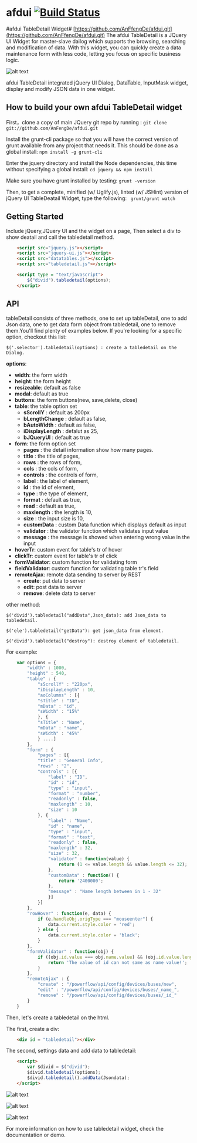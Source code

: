 # afdui [![Build Status](https://api.travis-ci.org/AnFengDe/afdui.png?branch=master)](https://api.travis-ci.org/AnFengDe/afdui) 
#afdui TableDetail Widget#
[https://github.com/AnFfengDe/afdui.git](https://github.com/AnFfengDe/afdui.git)
The afdui TableDetail is a JQuery UI Widget for master-slave dailog which supports the browsing, searching and modification of data.
With this widget, you can quickly create a data maintenance form with less code, letting you focus on specific business logic.

![alt text](https://raw.github.com/AnFengDe/afdui/master/doc/demopic/demo1.png "the basic tabledetail pages")

afdui TableDetail integrated jQuery UI Dialog, DataTable, InputMask widget, display and modify JSON data in one widget.

How to build your own afdui TableDetail widget
---------------------------------------------------
First，clone  a copy of main JQuery git repo by running : 
``
git clone git://github.com/AnFengDe/afdui.git
``

Install the grunt-cli package so that you will have the correct version of grunt available from any project that needs it. This should be done as a global install:
``
npm install -g grunt-cli
``

Enter the jquery directory and install the Node dependencies, this time without specifying a global install:
``
cd jquery && npm install
``

Make sure you have grunt installed by testing:
``
grunt -version
``

Then, to get a complete, minified (w/ Uglify.js), linted (w/ JSHint) version of jQuery UI TableDeatail Widget, type the following:
`` 
grunt/grunt watch
``

Getting Started
----------------
Include jQuery,JQuery UI and the widget on a page, Then select a div to show deatail and call the tabledetail method.
```html
    <script src="jquery.js"></script>
    <script src="jquery-ui.js"></script>
    <script src="datatables.js"></script>
    <script src="tabledetail.js"></script>

    <script type = "text/javascript">
        $("divid").tabledetail(options);
    </script>
```
API
---------------
tableDetail consists of three methods, one to set up tableDetail, one to add Json data, one to get data form object from tabledetail, one to remove them.You'll find plenty of examples below. If you're looking for a specific option, checkout this list:

    $('.selector').tabledetail(options) : create a tabledetail on the Dialog.

**options**: 

- **width**: the form width
- **height**: the form height
- **resizeable**: default as false 
- **modal**: default as true
- **buttons**: the form buttons(new, save,delete, close)
- **table**: the table option set
    - **sScrollY** : default as 200px
    - **bLengthChange** : default as false,
    - **bAutoWidth** : default as false,
    - **iDisplayLength** : defalut as 25,
    - **bJQueryUI** : default as true
- **form**: the form option set 
    - **pages** : the detail information show how many pages.
    - **title** : the title of pages,
    - **rows** : the rows of form,
    - **cols** : the cols of form,
    - **controls** : the controls of form,
    - **label** : the label of element, 
    - **id** : the id of element,
    - **type** : the type of element,
    - **format** : default as true,
    - **read** : default as true,
    - **maxlength** : the length is 10,
    - **size** : the input size is 10,
    - **customData** : custom Data function which displays default as input 
    - **validator** : the validator function which validates input value
    - **message** :  the message is showed when entering wrong value in the input
- **hoverTr**: custom event for table's tr of hover
- **clickTr**: custom event for table's tr of click
- **formValidator**: custom function for validating form
- **fieldValidator**: custom function for validating table tr's field
- **remoteAjax**:  remote data sending to server by REST
   - **create**: put data to server
   - **edit**: post data to server
   - **remove**: delete data to server

other method:

    $('divid').tabledetail("addData",Json_data): add Json_data to tabledetail.

    $('ele').tabledetail("getData"): get json_data from element.

    $('divid').tabledetail("destroy"): destroy element of tabledetail. 

For example:
```javascript
    var options = {
        "width" : 1000,
        "height" : 540, 
        "table" : {
            "sScrollY" : "220px",
            "iDisplayLength" : 10,
            "aoColumns" : [{
            "sTitle" : "ID",
            "mData" : "id",
            "sWidth" : "15%"
            }, {
            "sTitle" : "Name",
            "mData" : "name",
            "sWidth" : "45%"
            } ....]
        },
        "form" : {
            "pages" : [{
            "title" : "General Info",
            "rows" : "2",
            "controls" : [{
                "label" : "ID",
                "id" : "id",
                "type" : "input",
                "format" : "number",
                "readonly" : false,
                "maxlength" : 10,
                "size" : 10
            }, {
                "label" : "Name",
                "id" : "name",
                "type" : "input",
                "format" : "text",
                "readonly" : false,
                "maxlength" : 32,
                "size" : 32,
                "validator" : function(value) {
                    return (1 <= value.length && value.length <= 32);
                },
                "customData" : function() {
                    return '2400000'; 
                },
                "message" : "Name length between in 1 - 32"
                }] 
            }]
        },
        "rowHover" : function(e, data) {
            if (e.handleObj.origType === "mouseenter") {
                data.current.style.color = 'red';
            } else {
                data.current.style.color = 'black';
            }
        },
        "formValidator" : function(obj) {
            if ((obj.id.value === obj.name.value) && (obj.id.value.length !== 0 && obj.name.value.length !== 0)) {
                return 'The value of id can not same as name value!';
            }
        },
        "remoteAjax" : {
            "create" : "/powerflow/api/config/devices/buses/new",
            "edit" : "/powerflow/api/config/devices/buses/_name_",
            "remove" : "/powerflow/api/config/devices/buses/_id_"
        }
    }
```
Then, let's create a tabledetail on the html.

The first, create a div:
```html
    <div id = "tabledetail"></div>
```
The second, settings data and add data to tabledetail:
```html
    <script>
        var $divid = $("divid");
        $divid.tabledetail(options);
        $divid.tabledetail().addData(Jsondata);              
    </script>
```
![alt text](https://raw.github.com/AnFengDe/afdui/master/doc/demopic/demo2.png "the form pages")

![alt text](https://raw.github.com/AnFengDe/afdui/master/doc/demopic/demo3.png "the callback dialog")

![alt text](https://raw.github.com/AnFengDe/afdui/master/doc/demopic/demo4.png "the input validate message")

For more information on how to use tabledetail widget, check the documentation or demo.


